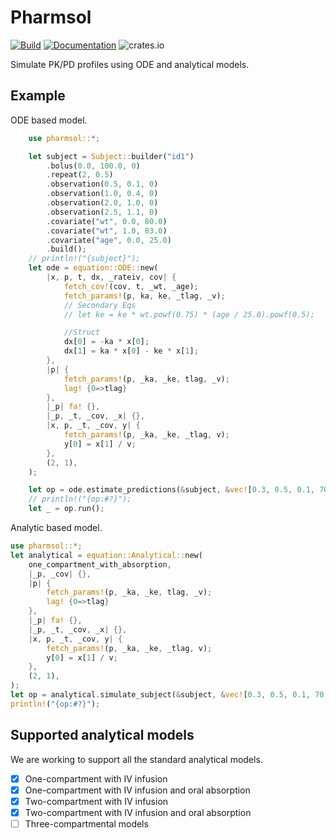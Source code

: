 # Pharmsol

[![Build](https://github.com/LAPKB/pharmsol/actions/workflows/build.yml/badge.svg)](https://github.com/LAPKB/pharmsol/actions/workflows/build.yml)
[![Documentation](https://github.com/LAPKB/pharmsol/actions/workflows/docs.yml/badge.svg)](https://github.com/LAPKB/pharmsol/actions/workflows/docs.yml)
![crates.io](https://img.shields.io/crates/v/pharmsol.svg)

Simulate PK/PD profiles using ODE and analytical models.

## Example

ODE based model.

```rust
    use pharmsol::*;

    let subject = Subject::builder("id1")
        .bolus(0.0, 100.0, 0)
        .repeat(2, 0.5)
        .observation(0.5, 0.1, 0)
        .observation(1.0, 0.4, 0)
        .observation(2.0, 1.0, 0)
        .observation(2.5, 1.1, 0)
        .covariate("wt", 0.0, 80.0)
        .covariate("wt", 1.0, 83.0)
        .covariate("age", 0.0, 25.0)
        .build();
    // println!("{subject}");
    let ode = equation::ODE::new(
        |x, p, t, dx, _rateiv, cov| {
            fetch_cov!(cov, t, _wt, _age);
            fetch_params!(p, ka, ke, _tlag, _v);
            // Secondary Eqs
            // let ke = ke * wt.powf(0.75) * (age / 25.0).powf(0.5);

            //Struct
            dx[0] = -ka * x[0];
            dx[1] = ka * x[0] - ke * x[1];
        },
        |p| {
            fetch_params!(p, _ka, _ke, tlag, _v);
            lag! {0=>tlag}
        },
        |_p| fa! {},
        |_p, _t, _cov, _x| {},
        |x, p, _t, _cov, y| {
            fetch_params!(p, _ka, _ke, _tlag, v);
            y[0] = x[1] / v;
        },
        (2, 1),
    );

    let op = ode.estimate_predictions(&subject, &vec![0.3, 0.5, 0.1, 70.0]);
    // println!("{op:#?}");
    let _ = op.run();
```

Analytic based model.

```rust
use pharmsol::*;
let analytical = equation::Analytical::new(
    one_compartment_with_absorption,
    |_p, _cov| {},
    |p| {
        fetch_params!(p, _ka, _ke, tlag, _v);
        lag! {0=>tlag}
    },
    |_p| fa! {},
    |_p, _t, _cov, _x| {},
    |x, p, _t, _cov, y| {
        fetch_params!(p, _ka, _ke, _tlag, v);
        y[0] = x[1] / v;
    },
    (2, 1),
);
let op = analytical.simulate_subject(&subject, &vec![0.3, 0.5, 0.1, 70.0]);
println!("{op:#?}");
```

## Supported analytical models

We are working to support all the standard analytical models.

- [x] One-compartment with IV infusion
- [x] One-compartment with IV infusion and oral absorption
- [x] Two-compartment with IV infusion
- [x] Two-compartment with IV infusion and oral absorption
- [ ] Three-compartmental models
